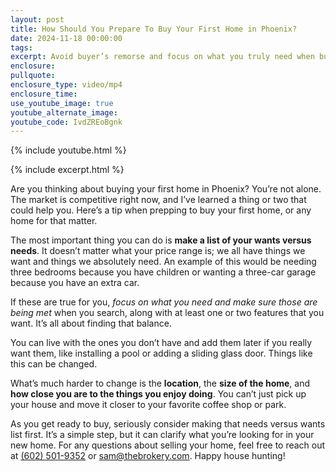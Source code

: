 ```yaml
---
layout: post
title: How Should You Prepare To Buy Your First Home in Phoenix?
date: 2024-11-18 00:00:00
tags:
excerpt: Avoid buyer’s remorse and focus on what you truly need when buying a home.
enclosure:
pullquote:
enclosure_type: video/mp4
enclosure_time:
use_youtube_image: true
youtube_alternate_image:
youtube_code: IvdZREoBgnk
---
```

{% include youtube.html %}

{% include excerpt.html %}

Are you thinking about buying your first home in Phoenix? You’re not alone. The market is competitive right now, and I’ve learned a thing or two that could help you. Here’s a tip when prepping to buy your first home, or any home for that matter.

The most important thing you can do is **make a list of your wants versus needs**. It doesn’t matter what your price range is; we all have things we want and things we absolutely need. An example of this would be needing three bedrooms because you have children or wanting a three-car garage because you have an extra car.

If these are true for you, *focus on what you need and make sure those are being met* when you search, along with at least one or two features that you want. It’s all about finding that balance.

You can live with the ones you don’t have and add them later if you really want them, like installing a pool or adding a sliding glass door. Things like this can be changed.

What’s much harder to change is the **location**, the **size of the home**, and **how close you are to the things you enjoy doing**. You can’t just pick up your house and move it closer to your favorite coffee shop or park.

As you get ready to buy, seriously consider making that needs versus wants list first. It’s a simple step, but it can clarify what you’re looking for in your new home. For any questions about selling your home, feel free to reach out at [(602) 501-9352](tel:6025019352) or [sam@thebrokery.com](mailto:sam@thebrokery.com). Happy house hunting!